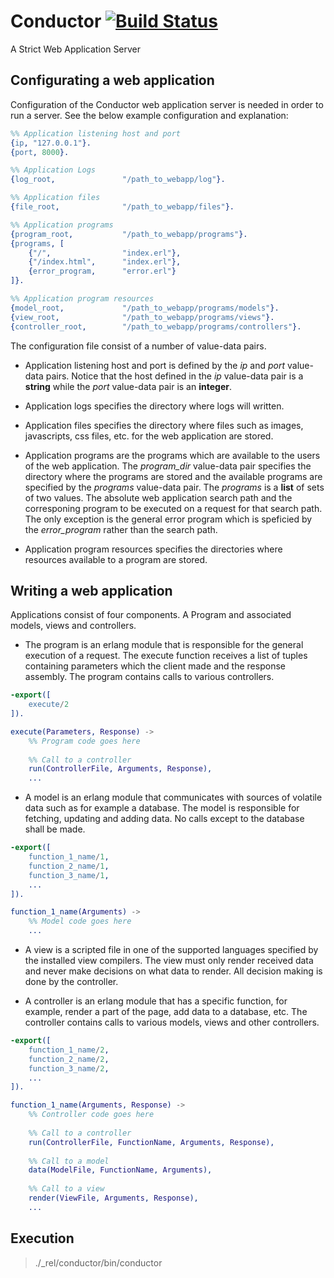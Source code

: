 # Conductor [![Build Status](https://travis-ci.org/lordmetroid/conductor.svg?branch=master)](https://travis-ci.org/lordmetroid/conductor)
A Strict Web Application Server

## Configurating a web application
Configuration of the Conductor web application server is needed in order to
run a server. See the below example configuration and explanation:

```erlang
%% Application listening host and port
{ip, "127.0.0.1"}.
{port, 8000}.

%% Application Logs
{log_root,               "/path_to_webapp/log"}.

%% Application files
{file_root,              "/path_to_webapp/files"}.

%% Application programs
{program_root,           "/path_to_webapp/programs"}.
{programs, [
    {"/",                "index.erl"},
    {"/index.html",      "index.erl"},
	{error_program,      "error.erl"}
]}.

%% Application program resources
{model_root,             "/path_to_webapp/programs/models"}.
{view_root,              "/path_to_webapp/programs/views"}.
{controller_root,        "/path_to_webapp/programs/controllers"}.
```
The configuration file consist of a number of value-data pairs.

* Application listening host and port is defined by the _ip_ and _port_ 
value-data pairs. Notice that the host defined in the _ip_ value-data pair 
is a __string__ while the _port_ value-data pair is an __integer__.

* Application logs specifies the directory where logs will written.

* Application files specifies the directory where files such as images, 
javascripts, css files, etc. for the web application are stored.

* Application programs are the programs which are available to the users
of the web application. The _program_dir_ value-data pair specifies the 
directory where the programs are stored and the available programs are 
specified by the _programs_ value-data pair. The _programs_ is a __list__ 
of sets of two values. The absolute web application search path and the 
corresponing program to be executed on a request for that search path.
The only exception is the general error program which is speficied by the
_error_program_ rather than the search path.

* Application program resources specifies the directories where resources 
available to a program are stored.

## Writing a web application
Applications consist of four components. A Program and associated models, 
views and controllers.

* The program is an erlang module that is responsible for the general 
execution of a request. The execute function receives a list of tuples 
containing parameters which the client made and the response assembly. 
The program contains calls to various controllers.

```Erlang
-export([
	execute/2
]).

execute(Parameters, Response) ->
	%% Program code goes here
	
	%% Call to a controller
	run(ControllerFile, Arguments, Response),
	...
```

* A model is an erlang module that communicates with sources of volatile data 
such as for example a database. The model is responsible for fetching, 
updating and adding data. No calls except to the database shall be made.

```Erlang
-export([
	function_1_name/1,
	function_2_name/1,
	function_3_name/1,
	...
]).

function_1_name(Arguments) ->
	%% Model code goes here
	...
```

* A view is a scripted file in one of the supported languages specified 
by the installed view compilers. The view must only render received data 
and never make decisions on what data to render. All decision making is 
done by the controller.

* A controller is an erlang module that has a specific function, for example, 
render a part of the page, add data to a database, etc. The controller contains 
calls to various models, views and other controllers.

```Erlang
-export([
	function_1_name/2,
	function_2_name/2,
	function_3_name/2,
	...
]).

function_1_name(Arguments, Response) ->
	%% Controller code goes here
	
	%% Call to a controller
	run(ControllerFile, FunctionName, Arguments, Response),
	
	%% Call to a model
	data(ModelFile, FunctionName, Arguments),
	
	%% Call to a view
	render(ViewFile, Arguments, Response),
	...
```

## Execution
> ./_rel/conductor/bin/conductor
